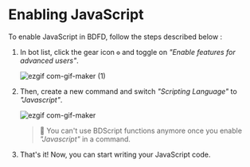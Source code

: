 # Enabling JavaScript
To enable JavaScript in BDFD, follow the steps described below :

1. In bot list, click the gear icon `⚙️` and toggle on *"Enable features for advanced users"*.

    ![ezgif com-gif-maker (1)](https://user-images.githubusercontent.com/95774950/190889978-997108a9-140b-49ce-be36-786fe85b0fd8.gif)
2. Then, create a new command and switch *"Scripting Language"* to *"Javascript"*.

    ![ezgif com-gif-maker](https://user-images.githubusercontent.com/95774950/190889967-138211d4-1e11-4bde-baf1-2d6bf8dbd7a1.gif)

    > 📌 You can't use BDScript functions anymore once you enable *"Javascript"* in a command.
3. That's it! Now, you can start writing your JavaScript code.
